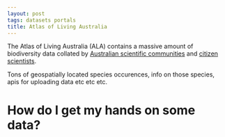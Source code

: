 ```yaml
---
layout: post
tags: datasets portals
title: Atlas of Living Australia
---
```


The Atlas of Living Australia (ALA) contains a massive amount of biodiversity data collated by [Australian scientific communities](http://www.ala.org.au/about-the-atlas/atlas-background/atlas-partners/partner-profiles/) and [citizen scientists](http://www.ala.org.au/get-involved/citizen-science/).

Tons of geospatially located species occurences, info on those species, apis for uploading data etc etc etc.

# How do I get my hands on some data?

